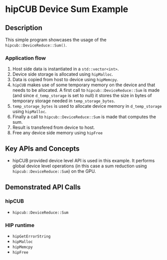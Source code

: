 # hipCUB Device Sum Example

## Description
This simple program showcases the usage of the `hipcub::DeviceReduce::Sum()`.

### Application flow 
1. Host side data is instantiated in a `std::vector<int>`.
2. Device side storage is allocated using `hipMalloc`.
3. Data is copied from host to device using `hipMemcpy`.
4. `hipCUB` makes use of some temporary memory on the device and that needs to be allocated. A first call to `hipcub::DeviceReduce::Sum` is made (and since `d_temp_storage` is set to null) it stores the size in bytes of temporary storage needed in `temp_storage_bytes`.
5. `temp_storage_bytes` is used to allocate device memory in `d_temp_storage` using `hipMalloc`.
6. Finally a call to `hipcub::DeviceReduce::Sum` is made that computes the sum.
7. Result is transfered from device to host.
8. Free any device side memory using `hipFree`

## Key APIs and Concepts
- hipCUB provided device level API is used in this example. It performs global device level operations (in this case a sum reduction using `hipcub::DeviceReduce::Sum`) on the GPU.

## Demonstrated API Calls
### hipCUB
- `hipcub::DeviceReduce::Sum`

### HIP runtime
- `hipGetErrorString`
- `hipMalloc`
- `hipMemcpy`
- `hipFree`
